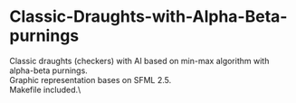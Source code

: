 # Classic-Draughts-with-Alpha-Beta-purnings
Classic draughts (checkers) with AI based on min-max algorithm with alpha-beta purnings.\
Graphic representation bases on SFML 2.5.\
Makefile included.\

